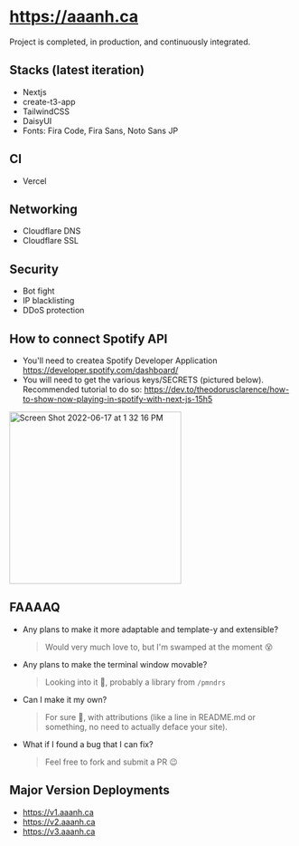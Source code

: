 # <https://aaanh.ca>

Project is completed, in production, and continuously integrated.

## Stacks (latest iteration)

-   Nextjs
-   create-t3-app
-   TailwindCSS
-   DaisyUI
-   Fonts: Fira Code, Fira Sans, Noto Sans JP

## CI

-   Vercel

## Networking

-   Cloudflare DNS
-   Cloudflare SSL

## Security

-   Bot fight
-   IP blacklisting
-   DDoS protection

## How to connect Spotify API

-   You'll need to createa Spotify Developer Application <https://developer.spotify.com/dashboard/>
-   You will need to get the various keys/SECRETS (pictured below). Recommended tutorial to do so: <https://dev.to/theodorusclarence/how-to-show-now-playing-in-spotify-with-next-js-15h5>

<img width="304" alt="Screen Shot 2022-06-17 at 1 32 16 PM" src="https://user-images.githubusercontent.com/37283437/174349215-4c23ba9e-8dde-46c6-a079-b30fa4434f88.png">

## FAAAAQ

-   Any plans to make it more adaptable and template-y and extensible?

    > Would very much love to, but I'm swamped at the moment 😵

-   Any plans to make the terminal window movable?

    > Looking into it 🤔, probably a library from `/pmndrs`

-   Can I make it my own?

    > For sure 🎉, with attributions (like a line in README.md or something, no need to actually deface your site).

-   What if I found a bug that I can fix?
    > Feel free to fork and submit a PR 😉

## Major Version Deployments

- https://v1.aaanh.ca
- https://v2.aaanh.ca
- https://v3.aaanh.ca
